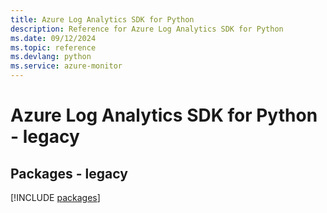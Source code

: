 ```yaml
---
title: Azure Log Analytics SDK for Python
description: Reference for Azure Log Analytics SDK for Python
ms.date: 09/12/2024
ms.topic: reference
ms.devlang: python
ms.service: azure-monitor
---
```

# Azure Log Analytics SDK for Python - legacy
## Packages - legacy
[!INCLUDE [packages](log-analytics-index.md)]